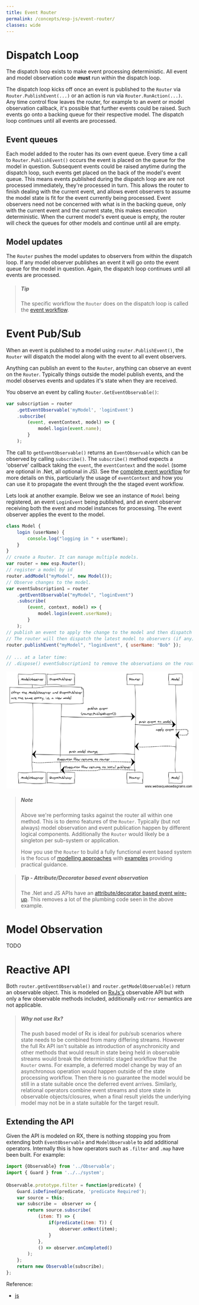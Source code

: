 ```yaml
---
title: Event Router
permalink: /concepts/esp-js/event-router/
classes: wide
---
```


# Dispatch Loop

The dispatch loop exists to make event processing deterministic.
All event and model observation code **must** run within the dispatch loop.

The dispatch loop kicks off once an event is published to the `Router` via `Router.PublishEvent(...)` or an action is run via `Router.RunAction(...)`.
Any time control flow leaves the router, for example to an event or model observation callback, it's possible that further events could be raised.
Such events go onto a backing queue for their respective model.
The dispatch loop continues until all events are processed.

<a name="event-queues"></a>

## Event queues

Each model added to the router has its own event queue.
Every time a call to `Router.PublishEvent()` occurs the event is placed on the queue for the model in question.
Subsequent events could be raised anytime during the dispatch loop, such events get placed on the back of the model's event queue.
This means events published during the dispatch loop are are not processed immediately, they're processed in turn.
This allows the router to finish dealing with the current event, and allows event observers to assume the model state is fit for the event currently being processed.
Event observers need not be concerned with what is in the backing queue, only with the current event and the current state, this makes execution deterministic.
When the current model's event queue is empty, the router will check the queues for other models and continue until all are empty.

## Model updates
The `Router` pushes the model updates to observers from within the dispatch loop.
If any model observer publishes an event it will go onto the event queue for the model in question.
Again, the dispatch loop continues until all events are processed.

> ##### Tip
> The specific workflow the `Router` does on the dispatch loop is called the [event workflow](../advanced-concepts/complete-event-workflow.md).

# Event Pub/Sub

When an event is published to a model using `router.PublishEvent()`, the `Router` will dispatch the model along with the event to all event observers.

Anything can publish an event to the `Router`, anything can observe an event on the `Router`.
Typically things outside the model publish events, and the model observes events and updates it's state when they are received.

<a name="event-observation-signature"></a>

You observe an event by calling `Router.GetEventObservable()`:

``` js
var subscription = router
    .getEventObservable('myModel', 'loginEvent')
    .subscribe(
        (event, eventContext, model) => {
            model.login(event.name);
        }
    );
```

The call to `getEventObservable()` returns an `EventObservable` which can be observed by calling `subscribe()`.
The `subscribe()` method expects a 'observe' callback taking the `event`, the `eventContext` and the `model` (some are optional in .Net, all optional in JS).
See the [complete event workflow](../advanced-concepts/complete-event-workflow.md) for more details on this, particularly the usage of `eventContext` and how you can use it to propagate the event through the the staged event workflow.

Lets look at another example.
Below we see an instance of `Model` being registered, an event `LoginEvent` being published, and an event observer receiving both the event and model instances for processing.
The event observer applies the event to the model.

``` js
class Model {
    login (userName) {
        console.log("logging in " + userName);
    }
}
// create a Router. It can manage multiple models.
var router = new esp.Router();
// register a model by id
router.addModel("myModel", new Model());
// Observe changes to the model.
var eventSubscription1 = router
    .getEventObservable("myModel", "loginEvent")
    .subscribe(
        (event, context, model) => {
            model.login(event.userName);
        }
    );
// publish an event to apply the change to the model and then dispatch the new model
// The router will then dispatch the latest model to observers (if any)
router.publishEvent("myModel", "loginEvent", { userName: "Bob" });

// ... at a later time:
// .dispose() eventSubscription1 to remove the observations on the router
```


![](../../../images/esp-basic-flow.png)

> ##### Note
> Above we're performing tasks against the router all within one method.
> This is to demo features of the `Router`.
> Typically (but not always) model observation and event publication happen by different logical components.
> Additionally the `Router` would likely be a singleton per sub-system or application.
> 
> How you use the `Router` to build a fully functional event based system is the focus of [modelling approaches](modelling-approaches/index.md) with [examples](../examples/index.md) providing practical guidance.


> ##### Tip - Attribute/Decorator based event observation
> The .Net and JS APIs have an [attribute/decorator based event wire-up](../advanced-concepts/auto-event-observation.md).
> This removes a lot of the plumbing code seen in the above example.


# Model Observation

TODO 


# Reactive API

Both `router.getEventObservable()` and `router.getModelObservable()` return an observable object.
This is modeled on [RxJs's](https://github.com/Reactive-Extensions/RxJS) observable API but with only a few observable methods included, additionally `onError` semantics are not applicable.

> ##### Why not use Rx? <a name="reactive-api-why-not-rx"></a>
>
>The push based model of Rx is ideal for pub/sub scenarios where state needs to be combined from many differing streams.
>However the full Rx API isn't suitable as introduction of asynchronicity and other methods that would result in state being held in observable streams would break the deterministic staged workflow that the `Router` owns.
>For example, a deferred model change by way of an asynchronous operation would happen outside of the state processing workflow.
>Then there is no guarantee the model would be still in a state suitable once the deferred event arrives.
>Similarly, relational operators combine event streams and store state in observable objects/closures, when a final result yields the underlying model may not be in a state suitable for the target result.

## Extending the API

Given the API is modeled on RX, there is nothing stopping you from extending both `EventObservable` and `ModelObservable` to add additional operators.
Internally this is how operators such as `.filter` and `.map` have been built. For example:

``` js
import {Observable} from '../Observable';
import { Guard } from '../../system';

Observable.prototype.filter = function(predicate) {
    Guard.isDefined(predicate, 'predicate Required');
    var source = this;
    var subscribe =  observer => {
        return source.subscribe(
            (item: T) => {
                if(predicate(item: T)) {
                    observer.onNext(item);
                }
            },
            () => observer.onCompleted()
        );
    };
    return new Observable(subscribe);
};
```

Reference:

* [js](https://github.com/esp/esp-js/blob/master/src/reactive/extMethods/filter.js)